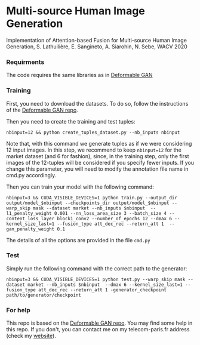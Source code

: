 # Multi-source Human Image Generation
Implementation of Attention-based Fusion for Multi-source Human Image Generation, S. Lathuilière, E. Sangineto, A. Siarohin, N. Sebe, WACV 2020


### Requirments
The code requires the same libraries as in [Deformable GAN](https://github.com/AliaksandrSiarohin/pose-gan)

### Training

First, you need to download the datasets. To do so, follow the instructions of the [Deformable GAN repo](https://github.com/AliaksandrSiarohin/pose-gan).

Then you need to create the training and test tuples:

```nbinput=12 && python create_tuples_dataset.py --nb_inputs nbinput```

Note that, with this command we generate tuples as if we were considering 12 input images. In this step, we recommend to keep ```nbinput=12``` for the market dataset (and 6 for fashion), since, in the training step, only the first images of the 12-tuples will be considered if you specify fewer inputs. If you change this parameter, you will need to modify the annotation file name in cmd.py accordingly.

Then you can train your model with the following command:

```nbinput=3 && CUDA_VISIBLE_DEVICES=1 python train.py --output_dir output/model_$nbinput --checkpoints_dir output/model_$nbinput --warp_skip mask --dataset market --nb_inputs $nbinput  --l1_penalty_weight 0.001 --nn_loss_area_size 3 --batch_size 4 --content_loss_layer block1_conv2 --number_of_epochs 12 --dmax 6 --kernel_size_last=1 --fusion_type att_dec_rec --return_att 1  --gan_penalty_weight 0.1 ```

The details of all the options are provided in the file ```cmd.py```

### Test

Simply run the following command with the correct path to the generator:

```nbinput=3 && CUDA_VISIBLE_DEVICES=1 python test.py --warp_skip mask --dataset market --nb_inputs $nbinput  --dmax 6 --kernel_size_last=1 --fusion_type att_dec_rec --return_att 1 -generator_checkpoint path/to/generator/checkpoint```

### For help
This repo is based on the [Deformable GAN repo](https://github.com/AliaksandrSiarohin/pose-gan). You may find some help in this repo. If you don't, you can contact me on my telecom-paris.fr address (check my [website](stelat.eu)). 
